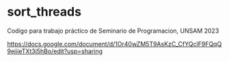 # sort_threads
Codigo para trabajo práctico de Seminario de Programacion, UNSAM 2023


https://docs.google.com/document/d/1Or40wZM5T9AsKzC_CfYQclF9FQqQ9ejiieTXt3j5hBo/edit?usp=sharing
